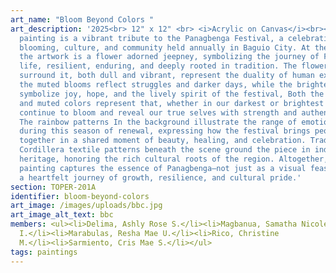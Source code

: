 ```yaml
---
art_name: "Bloom Beyond Colors "
art_description: '2025<br> 12" x 12" <br> <i>Acrylic on Canvas</i><br><br>This
  painting is a vibrant tribute to the Panagbenga Festival, a celebration of
  blooming, culture, and community held annually in Baguio City. At the heart of
  the artwork is a flower adorned jeepney, symbolizing the journey of Filipino
  life, resilient, enduring, and deeply rooted in tradition. The flowers that
  surround it, both dull and vibrant, represent the duality of human experience:
  the muted blooms reflect struggles and darker days, while the brighter ones
  symbolize joy, hope, and the lively spirit of the festival, Both the vibrant
  and muted colors represent that, whether in our darkest or brightest days, we
  continue to bloom and reveal our true selves with strength and authenticity.
  The rainbow patterns In the background illustrate the range of emotions felt
  during this season of renewal, expressing how the festival brings people
  together in a shared moment of beauty, healing, and celebration. Traditional
  Cordillera textile patterns beneath the scene ground the piece in indigenous
  heritage, honoring the rich cultural roots of the region. Altogether, the
  painting captures the essence of Panagbenga—not just as a visual feast, but as
  a heartfelt journey of growth, resilience, and cultural pride.'
section: TOPER-201A
identifier: bloom-beyond-colors
art_image: /images/uploads/bbc.jpg
art_image_alt_text: bbc
members: <ul><li>Delima, Ashly Rose S.</li><li>Magbanua, Samatha Nicole
  I.</li><li>Marabulas, Resha Mae U.</li><li>Rico, Christine
  M.</li><li>Sarmiento, Cris Mae S.</li></ul>
tags: paintings
---
```

